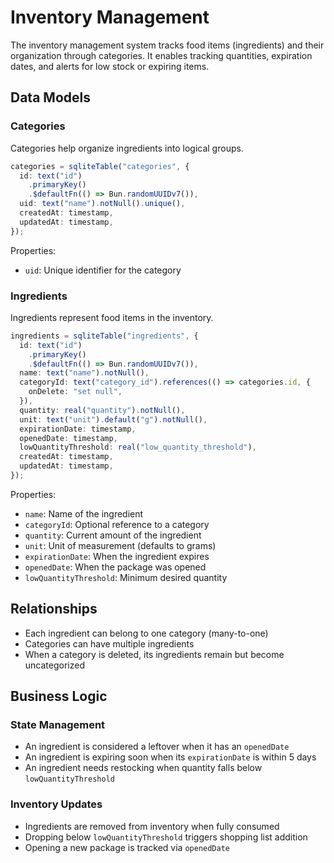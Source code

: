 # Inventory Management

The inventory management system tracks food items (ingredients) and their organization through categories. It enables tracking quantities, expiration dates, and alerts for low stock or expiring items.

## Data Models

### Categories

Categories help organize ingredients into logical groups.

```typescript
categories = sqliteTable("categories", {
  id: text("id")
    .primaryKey()
    .$defaultFn(() => Bun.randomUUIDv7()),
  uid: text("name").notNull().unique(),
  createdAt: timestamp,
  updatedAt: timestamp,
});
```

Properties:

- `uid`: Unique identifier for the category

### Ingredients

Ingredients represent food items in the inventory.

```typescript
ingredients = sqliteTable("ingredients", {
  id: text("id")
    .primaryKey()
    .$defaultFn(() => Bun.randomUUIDv7()),
  name: text("name").notNull(),
  categoryId: text("category_id").references(() => categories.id, {
    onDelete: "set null",
  }),
  quantity: real("quantity").notNull(),
  unit: text("unit").default("g").notNull(),
  expirationDate: timestamp,
  openedDate: timestamp,
  lowQuantityThreshold: real("low_quantity_threshold"),
  createdAt: timestamp,
  updatedAt: timestamp,
});
```

Properties:

- `name`: Name of the ingredient
- `categoryId`: Optional reference to a category
- `quantity`: Current amount of the ingredient
- `unit`: Unit of measurement (defaults to grams)
- `expirationDate`: When the ingredient expires
- `openedDate`: When the package was opened
- `lowQuantityThreshold`: Minimum desired quantity

## Relationships

- Each ingredient can belong to one category (many-to-one)
- Categories can have multiple ingredients
- When a category is deleted, its ingredients remain but become uncategorized

## Business Logic

### State Management

- An ingredient is considered a leftover when it has an `openedDate`
- An ingredient is expiring soon when its `expirationDate` is within 5 days
- An ingredient needs restocking when quantity falls below `lowQuantityThreshold`

### Inventory Updates

- Ingredients are removed from inventory when fully consumed
- Dropping below `lowQuantityThreshold` triggers shopping list addition
- Opening a new package is tracked via `openedDate`
